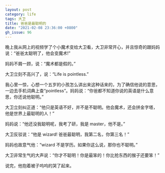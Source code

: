 ```yaml
---
layout: post
category: life
tags: 大卫
title: 爸爸是最聪明的
date: "2021-02-08 23:36:00 +0800"
gh_issue: 96
---
```


晚上我从网上的视频学了个小魔术变给大卫看，大卫非常开心，并且惊奇的跟妈妈说：“爸爸太聪明了，他会变魔术!”

妈妈不屑一顾，说：“魔术都是假的。”

大卫立刻不高兴了，说：“Life is pointless.” 

我心里一惊，心想一个五岁的小孩怎么讲出来这种话来的，为了确信他说的意思，一边去手机词典上查“pointless”。妈妈说：“你爸都不知道你说的英语是什么意思，你还说他聪明。”

大卫立刻纠正道：“他只是英语不好，并不是不聪明。他会魔术，还会拼金字塔，他是世界上最聪明的人！”

妈妈说：“他还没我聪明呢，我考了研，我是 master，他不是。”

大卫反驳说：“他是 wizard! 爸爸最聪明，我第二名，你第三名！”

妈妈也故意气他：“wizard 不是学历。如果你这么说，那你也不聪明。”

大卫非常生气的大声说：“你才不聪明！你是最笨的！你比抢东西的猴子还要笨！”

说完，他抱着被子呜呜的哭了起来。
